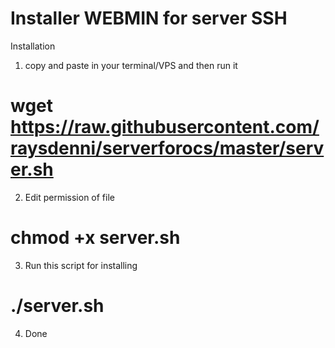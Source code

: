 # Installer WEBMIN for server SSH


Installation
1. copy and paste in your terminal/VPS and then run it
# wget https://raw.githubusercontent.com/raysdenni/serverforocs/master/server.sh
2. Edit permission of file
# chmod +x server.sh
3. Run this script for installing
# ./server.sh
4. Done
